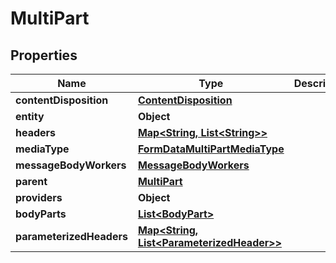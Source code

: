 # MultiPart

## Properties
Name | Type | Description | Notes
------------ | ------------- | ------------- | -------------
**contentDisposition** | [**ContentDisposition**](ContentDisposition.md) |  |  [optional]
**entity** | **Object** |  |  [optional]
**headers** | [**Map&lt;String, List&lt;String&gt;&gt;**](List.md) |  |  [optional]
**mediaType** | [**FormDataMultiPartMediaType**](FormDataMultiPartMediaType.md) |  |  [optional]
**messageBodyWorkers** | [**MessageBodyWorkers**](MessageBodyWorkers.md) |  |  [optional]
**parent** | [**MultiPart**](MultiPart.md) |  |  [optional]
**providers** | **Object** |  |  [optional]
**bodyParts** | [**List&lt;BodyPart&gt;**](BodyPart.md) |  |  [optional]
**parameterizedHeaders** | [**Map&lt;String, List&lt;ParameterizedHeader&gt;&gt;**](List.md) |  |  [optional]
